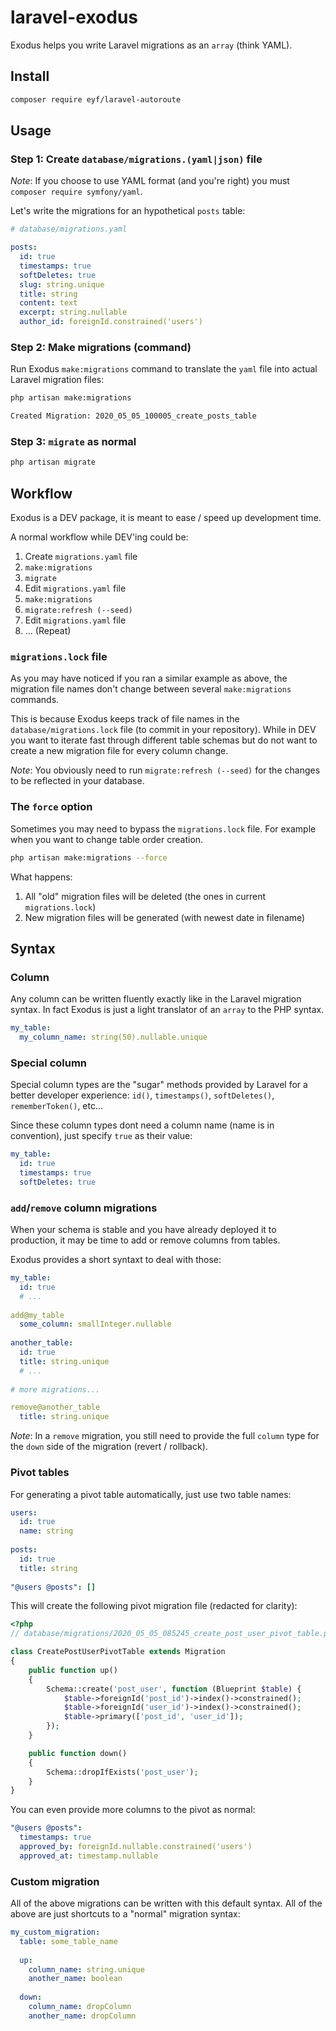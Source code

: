 # laravel-exodus
Exodus helps you write Laravel migrations as an `array` (think YAML).

## Install

```bash
composer require eyf/laravel-autoroute
```

## Usage

### Step 1: Create `database/migrations.(yaml|json)` file

_Note_: If you choose to use YAML format (and you're right) you must `composer require symfony/yaml`.

Let's write the migrations for an hypothetical `posts` table:

```yaml
# database/migrations.yaml

posts:
  id: true
  timestamps: true
  softDeletes: true
  slug: string.unique
  title: string
  content: text
  excerpt: string.nullable
  author_id: foreignId.constrained('users')
```

### Step 2: Make migrations (command)

Run Exodus `make:migrations` command to translate the `yaml` file into actual Laravel migration files:

```bash
php artisan make:migrations

Created Migration: 2020_05_05_100005_create_posts_table
```

### Step 3: `migrate` as normal

```bash
php artisan migrate
```

## Workflow

Exodus is a DEV package, it is meant to ease / speed up development time.

A normal workflow while DEV'ing could be:

1. Create `migrations.yaml` file
2. `make:migrations`
3. `migrate`
4. Edit `migrations.yaml` file
5. `make:migrations`
6. `migrate:refresh (--seed)`
7. Edit `migrations.yaml` file
8. ... (Repeat)

### `migrations.lock` file

As you may have noticed if you ran a similar example as above, the migration file names don't change between several `make:migrations` commands.

This is because Exodus keeps track of file names in the `database/migrations.lock` file (to commit in your repository). While in DEV you want to iterate fast through different table schemas but do not want to create a new migration file for every column change.

_Note_: You obviously need to run `migrate:refresh (--seed)` for the changes to be reflected in your database.

### The `force` option

Sometimes you may need to bypass the `migrations.lock` file. For example when you want to change table order creation.

```bash
php artisan make:migrations --force
```

What happens:

1. All "old" migration files will be deleted (the ones in current `migrations.lock`)
2. New migration files will be generated (with newest date in filename)

## Syntax

### Column

Any column can be written fluently exactly like in the Laravel migration syntax. In fact Exodus is just a light translator of an `array` to the PHP syntax.

```yaml
my_table:
  my_column_name: string(50).nullable.unique
```

### Special column

Special column types are the "sugar" methods provided by Laravel for a better developer experience: `id()`, `timestamps()`, `softDeletes()`, `rememberToken()`, etc...

Since these column types dont need a column name (name is in convention), just specify `true` as their value:

```yaml
my_table:
  id: true
  timestamps: true
  softDeletes: true
```

### `add`/`remove` column migrations

When your schema is stable and you have already deployed it to production, it may be time to add or remove columns from tables.

Exodus provides a short syntaxt to deal with those:

```yaml
my_table:
  id: true
  # ...
  
add@my_table
  some_column: smallInteger.nullable
  
another_table:
  id: true
  title: string.unique
  # ...
  
# more migrations...

remove@another_table
  title: string.unique
```

_Note_: In a `remove` migration, you still need to provide the full `column` type for the `down` side of the migration (revert / rollback).

### Pivot tables

For generating a pivot table automatically, just use two table names:

```yaml
users:
  id: true
  name: string
  
posts:
  id: true
  title: string
  
"@users @posts": []
```

This will create the following pivot migration file (redacted for clarity):

```php
<?php
// database/migrations/2020_05_05_085245_create_post_user_pivot_table.php

class CreatePostUserPivotTable extends Migration
{
    public function up()
    {
        Schema::create('post_user', function (Blueprint $table) {
            $table->foreignId('post_id')->index()->constrained();
            $table->foreignId('user_id')->index()->constrained();
            $table->primary(['post_id', 'user_id']);
        });
    }

    public function down()
    {
        Schema::dropIfExists('post_user');
    }
}
```

You can even provide more columns to the pivot as normal:

```yaml
"@users @posts":
  timestamps: true
  approved_by: foreignId.nullable.constrained('users')
  approved_at: timestamp.nullable
```

### Custom migration

All of the above migrations can be written with this default syntax. All of the above are just shortcuts to a "normal" migration syntax:

```yaml
my_custom_migration:
  table: some_table_name
  
  up:
    column_name: string.unique
    another_name: boolean
    
  down:
    column_name: dropColumn
    another_name: dropColumn
```
